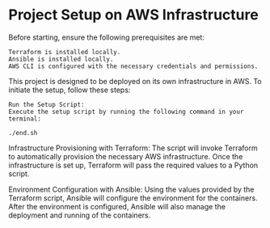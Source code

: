 # Project Setup on AWS Infrastructure

Before starting, ensure the following prerequisites are met:

    Terraform is installed locally.
    Ansible is installed locally.
    AWS CLI is configured with the necessary credentials and permissions.

This project is designed to be deployed on its own infrastructure in AWS. To initiate the setup, follow these steps:

    Run the Setup Script:
    Execute the setup script by running the following command in your terminal:

  	./end.sh

Infrastructure Provisioning with Terraform:
The script will invoke Terraform to automatically provision the necessary AWS infrastructure. Once the infrastructure is set up, Terraform will pass the required values to a Python script.

Environment Configuration with Ansible:
Using the values provided by the Terraform script, Ansible will configure the environment for the containers. After the environment is configured, Ansible will also manage the deployment and running of the containers.